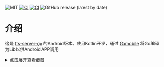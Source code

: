 ![MIT](https://img.shields.io/badge/license-MIT-green)
[![CI](https://github.com/jing332/tts-server-android/actions/workflows/release.yml/badge.svg)](https://github.com/jing332/tts-server-go/actions/workflows/release.yml)
[![CI](https://github.com/jing332/tts-server-android/actions/workflows/test.yml/badge.svg)](https://github.com/jing332/tts-server-go/actions/workflows/test.yml)
![GitHub release (latest by date)](https://img.shields.io/github/downloads/jing332/tts-server-android/latest/total)

# 介绍
这是 [tts-server-go](https://github.com/jing332/tts-server-go) 的Android版本。使用Kotlin开发，通过 [Gomobile](https://pkg.go.dev/golang.org/x/mobile/cmd/gomobile) 将Go编译为Lib以供Android APP调用



<details>
  <summary>点击展开查看截图</summary>
  
  ![Screenshot_20220917-102952972](https://user-images.githubusercontent.com/42014615/190837053-24550576-fddf-49a8-b3b6-f99743fe4f27.jpg)
  
</details>
